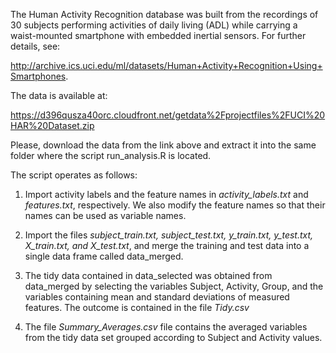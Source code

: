 The Human Activity Recognition database was built from the recordings of 30 subjects performing activities of daily living (ADL) while carrying a waist-mounted smartphone with embedded inertial sensors. For further details, see:

<http://archive.ics.uci.edu/ml/datasets/Human+Activity+Recognition+Using+Smartphones>.

The data is available at:

<https://d396qusza40orc.cloudfront.net/getdata%2Fprojectfiles%2FUCI%20HAR%20Dataset.zip>

Please, download the data from the link above and extract it into the same folder where the script run_analysis.R is located.

The script operates as follows:

1.  Import activity labels and the feature names in *activity_labels.txt* and *features.txt*, respectively. We also modify the feature names so that their names can be used as variable names.

2.  Import the files *subject_train.txt, subject_test.txt, y_train.txt, y_test.txt, X_train.txt, and X_test.txt*, and merge the training and test data into a single data frame called data_merged.

3.  The tidy data contained in data_selected was obtained from data_merged by selecting the variables Subject, Activity, Group, and the variables containing mean and standard deviations of measured features. The outcome is contained in the file *Tidy.csv*

4.  The file *Summary_Averages.csv* file contains the averaged variables from the tidy data set grouped according to Subject and Activity values.

